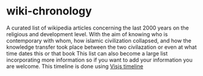 # wiki-chronology
A curated list of wikipedia articles concerning the last 2000 years on the religious and development level. 
With the aim of knowing who is contemporary with whom, how islamic civilization collapsed,
and how the knowledge transfer took place between the two civilazation or even at what time dates this or that book
This list can also become a large list incorporating more information so if you want to add your information you are welcome.
This timeline is done using [Visjs timeline](https://visjs.github.io/vis-timeline/docs/timeline/) 

